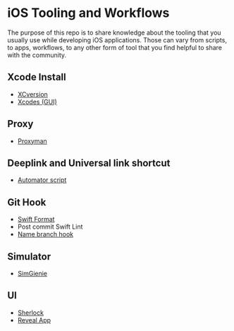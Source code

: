 # iOS Tooling and Workflows
The purpose of this repo is to share knowledge about the tooling that you usually use while developing iOS applications. Those can vary from scripts, to apps, workflows, to any other form of tool that you find helpful to share with the community.


## Xcode Install

- [XCversion](https://github.com/xcpretty/xcode-install)
- [Xcodes (GUI)](https://github.com/RobotsAndPencils/xcodes) 

## Proxy 

- [Proxyman](https://proxyman.io/)


## Deeplink and Universal link shortcut 

- [Automator script](https://github.com/phynet/iOS-Tooling/blob/main/open%20in%20simulator.zip)

## Git Hook 

- [Swift Format](https://github.com/phynet/iOS-Tooling/blob/main/post-commit)
- Post commit Swift Lint
- [Name branch hook](https://github.com/phynet/iOS-Tooling/blob/main/name-branch-hook)


## Simulator 

- [SimGienie](https://simgenie.app/) 

## UI

- [Sherlock](https://sherlock.inspiredcode.io/)
- [Reveal App](https://revealapp.com/) 


